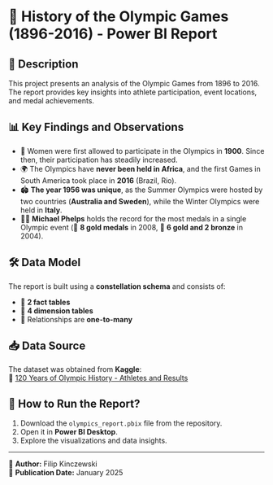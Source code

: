 # 🏅 History of the Olympic Games (1896-2016) - Power BI Report  

## 📌 Description  
This project presents an analysis of the Olympic Games from 1896 to 2016. The report provides key insights into athlete participation, event locations, and medal achievements.  

## 📊 Key Findings and Observations  
- 👩 Women were first allowed to participate in the Olympics in **1900**. Since then, their participation has steadily increased.  
- 🌍 The Olympics have **never been held in Africa**, and the first Games in South America took place in **2016** (Brazil, Rio).  
- 🏟 **The year 1956 was unique**, as the Summer Olympics were hosted by two countries (**Australia and Sweden**), while the Winter Olympics were held in **Italy**.  
- 🏊‍♂️ **Michael Phelps** holds the record for the most medals in a single Olympic event (🥇 **8 gold medals** in 2008, 🥇 **6 gold and 2 bronze** in 2004).  

## 🛠 Data Model  
The report is built using a **constellation schema** and consists of:  
- 📄 **2 fact tables**  
- 📂 **4 dimension tables**  
- 🔗 Relationships are **one-to-many**  

## 📥 Data Source  
The dataset was obtained from **Kaggle**:  
🔗 [120 Years of Olympic History - Athletes and Results](https://www.kaggle.com/datasets/heesoo37/120-years-of-olympic-history-athletes-and-results)  

## 🚀 How to Run the Report?  
1. Download the `olympics_report.pbix` file from the repository.  
2. Open it in **Power BI Desktop**.  
3. Explore the visualizations and data insights.  

---

📌 **Author:** Filip Kinczewski  
📅 **Publication Date:** January 2025  
